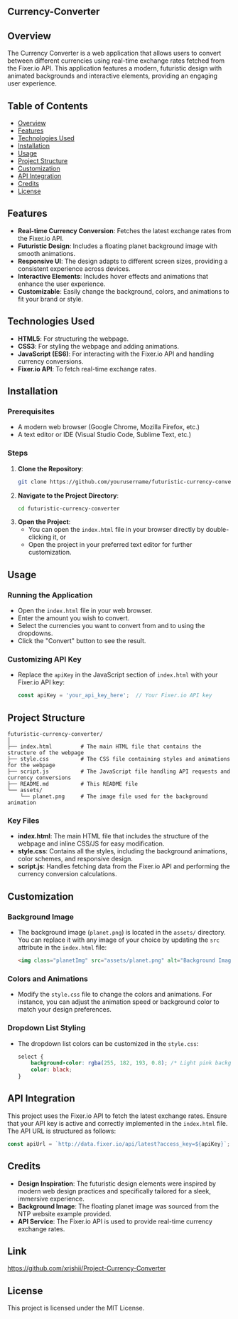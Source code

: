 ## Currency-Converter

## Overview

The Currency Converter is a web application that allows users to convert between different currencies using real-time exchange rates fetched from the Fixer.io API. This application features a modern, futuristic design with animated backgrounds and interactive elements, providing an engaging user experience.

## Table of Contents

- [Overview](#overview)
- [Features](#features)
- [Technologies Used](#technologies-used)
- [Installation](#installation)
- [Usage](#usage)
- [Project Structure](#project-structure)
- [Customization](#customization)
- [API Integration](#api-integration)
- [Credits](#credits)
- [License](#license)

## Features

- **Real-time Currency Conversion**: Fetches the latest exchange rates from the Fixer.io API.
- **Futuristic Design**: Includes a floating planet background image with smooth animations.
- **Responsive UI**: The design adapts to different screen sizes, providing a consistent experience across devices.
- **Interactive Elements**: Includes hover effects and animations that enhance the user experience.
- **Customizable**: Easily change the background, colors, and animations to fit your brand or style.

## Technologies Used

- **HTML5**: For structuring the webpage.
- **CSS3**: For styling the webpage and adding animations.
- **JavaScript (ES6)**: For interacting with the Fixer.io API and handling currency conversions.
- **Fixer.io API**: To fetch real-time exchange rates.

## Installation

### Prerequisites
- A modern web browser (Google Chrome, Mozilla Firefox, etc.)
- A text editor or IDE (Visual Studio Code, Sublime Text, etc.)

### Steps
1. **Clone the Repository**:
   ```bash
   git clone https://github.com/yourusername/futuristic-currency-converter.git
   ```
2. **Navigate to the Project Directory**:
   ```bash
   cd futuristic-currency-converter
   ```
3. **Open the Project**:
   - You can open the `index.html` file in your browser directly by double-clicking it, or
   - Open the project in your preferred text editor for further customization.

## Usage

### Running the Application
- Open the `index.html` file in your web browser.
- Enter the amount you wish to convert.
- Select the currencies you want to convert from and to using the dropdowns.
- Click the "Convert" button to see the result.

### Customizing API Key
- Replace the `apiKey` in the JavaScript section of `index.html` with your Fixer.io API key:
  ```javascript
  const apiKey = 'your_api_key_here';  // Your Fixer.io API key
  ```

## Project Structure

```plaintext
futuristic-currency-converter/
│
├── index.html         # The main HTML file that contains the structure of the webpage
├── style.css          # The CSS file containing styles and animations for the webpage
├── script.js          # The JavaScript file handling API requests and currency conversions
├── README.md          # This README file
└── assets/
    └── planet.png     # The image file used for the background animation
```

### Key Files
- **index.html**: The main HTML file that includes the structure of the webpage and inline CSS/JS for easy modification.
- **style.css**: Contains all the styles, including the background animations, color schemes, and responsive design.
- **script.js**: Handles fetching data from the Fixer.io API and performing the currency conversion calculations.

## Customization

### Background Image
- The background image (`planet.png`) is located in the `assets/` directory. You can replace it with any image of your choice by updating the `src` attribute in the `index.html` file:
  ```html
  <img class="planetImg" src="assets/planet.png" alt="Background Image">
  ```

### Colors and Animations
- Modify the `style.css` file to change the colors and animations. For instance, you can adjust the animation speed or background color to match your design preferences.

### Dropdown List Styling
- The dropdown list colors can be customized in the `style.css`:
  ```css
  select {
      background-color: rgba(255, 182, 193, 0.8); /* Light pink background */
      color: black;
  }
  ```

## API Integration

This project uses the Fixer.io API to fetch the latest exchange rates. Ensure that your API key is active and correctly implemented in the `index.html` file. The API URL is structured as follows:

```javascript
const apiUrl = `http://data.fixer.io/api/latest?access_key=${apiKey}`;
```

## Credits

- **Design Inspiration**: The futuristic design elements were inspired by modern web design practices and specifically tailored for a sleek, immersive experience.
- **Background Image**: The floating planet image was sourced from the NTP website example provided.
- **API Service**: The Fixer.io API is used to provide real-time currency exchange rates.

## Link 
https://github.com/xrishii/Project-Currency-Converter

## License

This project is licensed under the MIT License.

